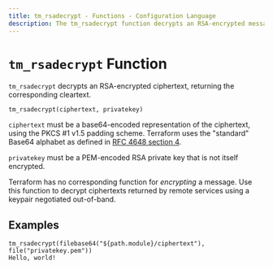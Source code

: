 ```yaml
---
title: tm_rsadecrypt - Functions - Configuration Language
description: The tm_rsadecrypt function decrypts an RSA-encrypted message.
---
```


# `tm_rsadecrypt` Function

`tm_rsadecrypt` decrypts an RSA-encrypted ciphertext, returning the corresponding
cleartext.

```hcl
tm_rsadecrypt(ciphertext, privatekey)
```

`ciphertext` must be a base64-encoded representation of the ciphertext, using
the PKCS #1 v1.5 padding scheme. Terraform uses the "standard" Base64 alphabet
as defined in [RFC 4648 section 4](https://tools.ietf.org/html/rfc4648#section-4).

`privatekey` must be a PEM-encoded RSA private key that is not itself
encrypted.

Terraform has no corresponding function for _encrypting_ a message. Use this
function to decrypt ciphertexts returned by remote services using a keypair
negotiated out-of-band.

## Examples

```
tm_rsadecrypt(filebase64("${path.module}/ciphertext"), file("privatekey.pem"))
Hello, world!
```

